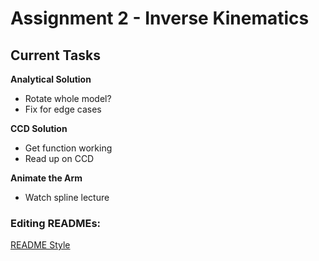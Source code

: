# Assignment 2 - Inverse Kinematics

## Current Tasks

**Analytical Solution**
- Rotate whole model?
- Fix for edge cases

**CCD Solution**
- Get function working
- Read up on CCD

**Animate the Arm**
- Watch spline lecture

### Editing READMEs:
[README Style](https://ellen-park.medium.com/comprehensive-guide-to-styling-a-github-readme-2df7a6db1a00#:~:text=%20Comprehensive%20Guide%20To%20Styling%20a%20GitHub%20README,adding%20images%20to%20a%20README.%20%20More%20)
